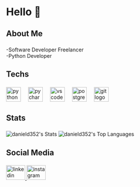 <h1 align="left">Hello 👋</h1>

###

<h2 align="left">About Me</h2>

###

<p align="left">-Software Developer Freelancer<br>-Python Developer</p>

###

<h2 align="left">Techs</h2>

###

<div align="left">
  <img src="https://cdn.jsdelivr.net/gh/devicons/devicon/icons/python/python-original.svg" height="40" alt="python logo"  />
  <img width="12" />
  <img src="https://cdn.jsdelivr.net/gh/devicons/devicon/icons/pycharm/pycharm-original.svg" height="40" alt="pycharm logo"  />
  <img width="12" />
  <img src="https://cdn.jsdelivr.net/gh/devicons/devicon/icons/vscode/vscode-original.svg" height="40" alt="vscode logo"  />
  <img width="12" />
  <img src="https://cdn.jsdelivr.net/gh/devicons/devicon/icons/postgresql/postgresql-original.svg" height="40" alt="postgresql logo"  />
  <img width="12" />
  <img src="https://cdn.jsdelivr.net/gh/devicons/devicon/icons/git/git-original.svg" height="40" alt="git logo"  />
</div>

###

<h2 align="left">Stats</h2>

###

![danield352's Stats](https://github-readme-stats.vercel.app/api?username=danield352&theme=monokai&show_icons=true&hide_border=true&count_private=true)
![danield352's Top Languages](https://github-readme-stats.vercel.app/api/top-langs/?username=danield352&theme=monokai&show_icons=true&hide_border=true&layout=compact)

###

<h2 align="left">Social Media</h2>

###

<div align="left">
  <a href="https://www.linkedin.com/in/daniel-damasceno-97b8b02a3/" target="_blank">
    <img src="https://raw.githubusercontent.com/maurodesouza/profile-readme-generator/master/src/assets/icons/social/linkedin/default.svg" width="52" height="40" alt="linkedin logo"  />
  </a>
  <a href="https://www.instagram.com/daniel_dmsceno/" target="_blank">
    <img src="https://raw.githubusercontent.com/maurodesouza/profile-readme-generator/master/src/assets/icons/social/instagram/default.svg" width="52" height="40" alt="instagram logo"  />
  </a>
</div>

###

